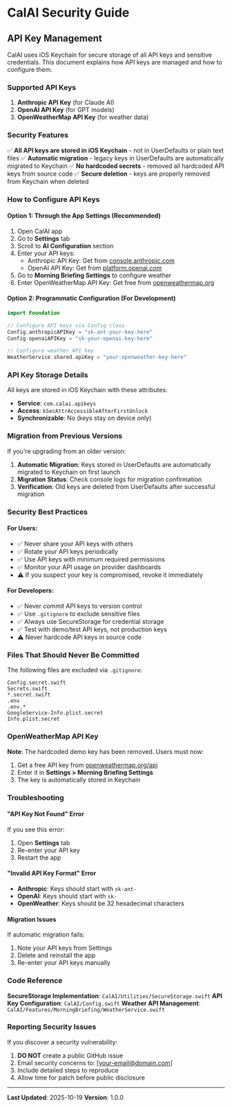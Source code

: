 # CalAI Security Guide

## API Key Management

CalAI uses iOS Keychain for secure storage of all API keys and sensitive credentials. This document explains how API keys are managed and how to configure them.

### Supported API Keys

1. **Anthropic API Key** (for Claude AI)
2. **OpenAI API Key** (for GPT models)
3. **OpenWeatherMap API Key** (for weather data)

### Security Features

✅ **All API keys are stored in iOS Keychain** - not in UserDefaults or plain text files
✅ **Automatic migration** - legacy keys in UserDefaults are automatically migrated to Keychain
✅ **No hardcoded secrets** - removed all hardcoded API keys from source code
✅ **Secure deletion** - keys are properly removed from Keychain when deleted

### How to Configure API Keys

#### Option 1: Through the App Settings (Recommended)

1. Open CalAI app
2. Go to **Settings** tab
3. Scroll to **AI Configuration** section
4. Enter your API keys:
   - Anthropic API Key: Get from [console.anthropic.com](https://console.anthropic.com)
   - OpenAI API Key: Get from [platform.openai.com](https://platform.openai.com)
5. Go to **Morning Briefing Settings** to configure weather
6. Enter OpenWeatherMap API Key: Get free from [openweathermap.org](https://openweathermap.org)

#### Option 2: Programmatic Configuration (For Development)

```swift
import Foundation

// Configure API keys via Config class
Config.anthropicAPIKey = "sk-ant-your-key-here"
Config.openaiAPIKey = "sk-your-openai-key-here"

// Configure weather API key
WeatherService.shared.apiKey = "your-openweather-key-here"
```

### API Key Storage Details

All keys are stored in iOS Keychain with these attributes:
- **Service**: `com.calai.apikeys`
- **Access**: `kSecAttrAccessibleAfterFirstUnlock`
- **Synchronizable**: No (keys stay on device only)

### Migration from Previous Versions

If you're upgrading from an older version:

1. **Automatic Migration**: Keys stored in UserDefaults are automatically migrated to Keychain on first launch
2. **Migration Status**: Check console logs for migration confirmation
3. **Verification**: Old keys are deleted from UserDefaults after successful migration

### Security Best Practices

#### For Users:
- ✅ Never share your API keys with others
- ✅ Rotate your API keys periodically
- ✅ Use API keys with minimum required permissions
- ✅ Monitor your API usage on provider dashboards
- ⚠️ If you suspect your key is compromised, revoke it immediately

#### For Developers:
- ✅ Never commit API keys to version control
- ✅ Use `.gitignore` to exclude sensitive files
- ✅ Always use SecureStorage for credential storage
- ✅ Test with demo/test API keys, not production keys
- ⚠️ Never hardcode API keys in source code

### Files That Should Never Be Committed

The following files are excluded via `.gitignore`:

```
Config.secret.swift
Secrets.swift
*.secret.swift
.env
.env.*
GoogleService-Info.plist.secret
Info.plist.secret
```

### OpenWeatherMap API Key

**Note**: The hardcoded demo key has been removed. Users must now:

1. Get a free API key from [openweathermap.org/api](https://openweathermap.org/api)
2. Enter it in **Settings > Morning Briefing Settings**
3. The key is automatically stored in Keychain

### Troubleshooting

#### "API Key Not Found" Error

If you see this error:
1. Open **Settings** tab
2. Re-enter your API key
3. Restart the app

#### "Invalid API Key Format" Error

- **Anthropic**: Keys should start with `sk-ant-`
- **OpenAI**: Keys should start with `sk-`
- **OpenWeather**: Keys should be 32 hexadecimal characters

#### Migration Issues

If automatic migration fails:
1. Note your API keys from Settings
2. Delete and reinstall the app
3. Re-enter your API keys manually

### Code Reference

**SecureStorage Implementation**: `CalAI/Utilities/SecureStorage.swift`
**API Key Configuration**: `CalAI/Config.swift`
**Weather API Management**: `CalAI/Features/MorningBriefing/WeatherService.swift`

### Reporting Security Issues

If you discover a security vulnerability:
1. **DO NOT** create a public GitHub issue
2. Email security concerns to: [your-email@domain.com]
3. Include detailed steps to reproduce
4. Allow time for patch before public disclosure

---

**Last Updated**: 2025-10-19
**Version**: 1.0.0
